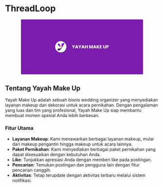 # ThreadLoop

<p align="center"><a target="_blank"><img src="https://raw.githubusercontent.com/anggarasa/yayah-make-up/refs/heads/main/public/img/logo/readme-photo.png" width="400" alt="ThreadLoop Logo"></a></p>

## Tentang Yayah Make Up

Yayah Make Up adalah sebuah bisnis wedding organizer yang menyediakan layanan makeup dan dekorasi untuk acara pernikahan. Dengan pengalaman yang luas dan tim yang profesional, Yayah Make Up siap membantu membuat momen spesial Anda lebih berkesan.

### Fitur Utama

-   **Layanan Makeup**: Kami menawarkan berbagai layanan makeup, mulai dari makeup pengantin hingga makeup untuk acara lainnya.
-   **Paket Pernikahan**: Kami menyediakan berbagai paket pernikahan yang dapat disesuaikan dengan kebutuhan Anda.
-   **Like**: Tunjukkan apresiasi Anda dengan memberi like pada postingan.
-   **Pencarian**: Temukan postingan dan pengguna lain dengan fitur pencarian canggih.
-   **Aktivitas**: Tetap terupdate dengan aktivitas terbaru melalui sistem notifikasi.
